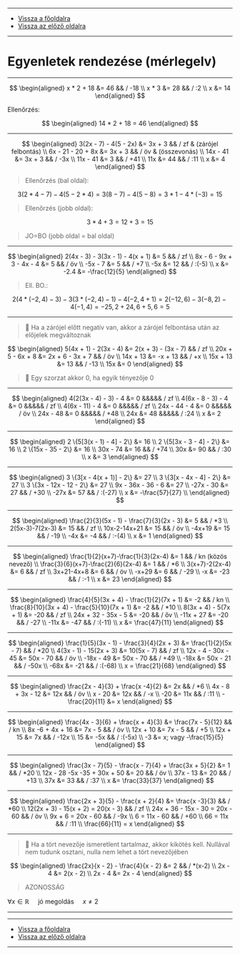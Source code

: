 
---

- [Vissza a főoldalra](../../../../README.md)
- [Vissza az előző oldalra](../matematika.md)

---

# Egyenletek rendezése (mérlegelv)

---

$$
\begin{aligned}
x * 2 + 18 &= 46 && / -18 \\
x * 3 &= 28 && / :2 \\
x &= 14
\end{aligned}
$$

Ellenőrzés:

$$
\begin{aligned}
14 * 2 + 18 = 46
\end{aligned}
$$

---

$$
\begin{aligned}
3(2x - 7) - 4(5 - 2x) &= 3x + 3 && / zf & (zárójel felbontás) \\
6x - 21 - 20 + 8x &= 3x + 3 && / öv & (összevonás) \\
14x - 41 &= 3x + 3 && / -3x \\
11x - 41 &= 3 && / +41 \\
11x &= 44 && / :11 \\
x &= 4
\end{aligned}
$$

> Ellenőrzés (bal oldal):

$$
3(2 * 4 - 7) - 4(5 - 2 * 4) = 3(8 - 7) - 4(5 - 8) = 3 * 1 - 4 * (-3) = 15
$$

> Ellenőrzés (jobb oldal):

$$
3 * 4 + 3 = 12 + 3 = 15
$$

> JO=BO (jobb oldal = bal oldal)

---

$$
\begin{aligned}
2(4x - 3) - 3(3x - 1) - 4(x + 1) &= 5 && / zf \\
8x - 6 - 9x + 3 - 4x - 4 &= 5 && / öv \\
-5x - 7 &= 5 && / +7 \\
-5x &= 12 && / :(-5) \\
x &= -2.4 &= -\frac{12}{5}
\end{aligned}
$$

> Ell. BO.:

$$
2(4 * (-2,4) - 3) - 3(3 * (-2,4) - 1) - 4(-2,4 + 1) = 2(-12,6) - 3(-8,2) - 4(-1,4) = -25,2 + 24,6 + 5,6 = 5
$$

---

> :memo: Ha a zárójel előtt negatív van, akkor a zárójel felbontása után az előjelek megváltoznak

$$
\begin{aligned}
5(4x + 1) - 2(3x - 4) &= 2(x + 3) - (3x - 7) && / zf \\
20x + 5 - 6x + 8 &= 2x + 6 - 3x + 7 && / öv \\
14x + 13 &= -x + 13 && / +x \\
15x + 13 &= 13 && / -13 \\
15x &= 0
\end{aligned}
$$

> :memo: Egy szorzat akkor 0, ha egyik tényezője 0

---

$$
\begin{aligned}
4(2(3x - 4) - 3) - 4 &= 0 &&&&& / zf \\
4(6x - 8 - 3) - 4 &= 0 &&&&& / zf \\
4(6x - 11) - 4 &= 0 &&&&& / zf \\
24x - 44 - 4 &= 0 &&&&& / öv \\
24x - 48 &= 0 &&&&& / +48 \\
24x &= 48 &&&&& / :24 \\
x &= 2
\end{aligned}
$$

---

$$
\begin{aligned}
2 \{5[3(x - 1) - 4] - 2\} &= 16 \\
2 \{5[3x - 3 - 4] - 2\} &= 16 \\
2 \{15x - 35 - 2\} &= 16 \\
30x - 74 &= 16 && / +74 \\
30x &= 90 && / :30 \\
x &= 3
\end{aligned}
$$

---

$$
\begin{aligned}
3 \{3[x - 4(x + 1)] - 2\} &= 27 \\
3 \{3[x - 4x - 4] - 2\} &= 27 \\
3 \{3x - 12x - 12 - 2\} &= 27 \\
9x - 36x - 36 - 6 &= 27 \\
-27x - 30 &= 27 && / +30 \\
-27x &= 57 && / :(-27) \\
x &= -\frac{57}{27} \\
\end{aligned}
$$

---

$$
\begin{aligned}
\frac{2}{3}(5x - 1) - \frac{7}{3}(2x - 3) &= 5 && / *3 \\
2(5x-3)-7(2x-3) &= 15 && / zf \\
10x-2-14x+21 &= 15 && / öv \\
-4x+19 &= 15 && / -19 \\
-4x &= -4 && / :-(4) \\
x &= 1
\end{aligned}
$$

---

$$
\begin{aligned}
\frac{1}{2}(x+7)-\frac{1}{3}(2x-4) &= 1 && / kn (közös nevező) \\
\frac{3}{6}(x+7)-\frac{2}{6}(2x-4) &= 1 && / *6 \\
3(x+7)-2(2x-4) &= 6 && / zf \\
3x+21-4x+8 &= 6 && / öv \\
-x+29 &= 6 && / -29 \\
-x &= -23 && / :-1 \\
x &= 23
\end{aligned}
$$

---

$$
\begin{aligned}
\frac{4}{5}(3x + 4) - \frac{1}{2}(7x + 1) &= -2 && / kn \\
\frac{8}{10}(3x + 4) - \frac{5}{10}(7x + 1) &= -2 && / *10 \\
8(3x + 4) - 5(7x + 1) &= -20 && / zf \\
24x + 32 - 35x - 5 &= -20 && / őv \\
-11x + 27 &= -20 && / -27 \\
-11x &= -47 && / :(-11) \\
x &= \frac{47}{11}
\end{aligned}
$$

---

$$
\begin{aligned}
\frac{1}{5}(3x - 1) - \frac{3}{4}(2x + 3) &= \frac{1}{2}(5x - 7) && / *20 \\
4(3x - 1) - 15(2x + 3) &= 10(5x - 7) && / zf \\
12x - 4 - 30x - 45 &= 50x - 70 && / öv \\
-18x - 49 &= 50x - 70 && / +49 \\
-18x &= 50x - 21 && / -50x \\
-68x &= -21 && / :(-68) \\
x = \frac{21}{68}
\end{aligned}
$$

---

$$
\begin{aligned}
\frac{2x - 4}{3} + \frac{x -4}{2} &= 2x && / *6 \\
4x - 8 + 3x - 12 &= 12x && / öv \\
x - 20 &= 12x && / -x \\
-20 &= 11x && / :11 \\
-\frac{20}{11} &= x
\end{aligned}
$$

---

$$
\begin{aligned}
\frac{4x - 3}{6} + \frac{x + 4}{3} &= \frac{7x - 5}{12} && / kn \\
8x -6 + 4x + 16 &= 7x - 5 && / öv \\
12x + 10 &= 7x - 5 && / +5 \\
12x + 15 &= 7x && / -12x \\
15 &= -5x && / :(-5x) \\
-3 &= x; vagy -\frac{15}{5}
\end{aligned}
$$

---

$$
\begin{aligned}
\frac{3x - 7}{5} - \frac{x - 7}{4} + \frac{3x + 5}{2} &= 1 && / *20 \\
12x - 28 -5x -35 + 30x + 50 &= 20 && / öv \\
37x - 13 &= 20 && / +13 \\
37x &= 33 && / :37 \\
x &= \frac{33}{37}
\end{aligned}
$$

---

$$
\begin{aligned}
\frac{2x + 3}{5} - \frac{x + 2}{4} &= \frac{x -3}{3} && / *60 \\
12(2x + 3) - 15(x + 2) = 20(x - 3) && / zf \\
24x + 36 - 15x - 30 = 20x - 60 && / öv \\
9x + 6 = 20x - 60 && / -9x \\
6 = 11x - 60 && / +60 \\
66 = 11x && / :11 \\
\frac{66}{11} = x
\end{aligned}
$$

---

> :memo: Ha a tört nevezője ismeretlent tartalmaz, akkor kikötés kell. Nullával nem tudunk osztani, nulla nem lehet a tört nevezőjében

$$
\begin{aligned}
\frac{2x}{x - 2} - \frac{4}{x - 2} &= 2 && / *(x-2) \\
2x - 4 &= 2(x - 2) \\
2x - 4 &= 2x - 4
\end{aligned}
$$

> AZONOSSÁG

$\forall x \in \mathbb{R}$ &nbsp;&nbsp;&nbsp; jó megoldás &nbsp;&nbsp;&nbsp; $x \neq 2$

---

<!--
$$
\begin{aligned}
\frac{x - 4}{x + 3} - \frac{x + 2}{x + 3} = 3 &&&&& /*(x+3) \\
x-4
\end{aligned}
$$



> :memo: Törtvonal zárójelet helyettesít

$\frac{x -4}{x + 3} - \frac{x + 2}{x + 3} = 3 && / (x+3)

$x - 4 - x + 2 = 3(x + 3) && / zf

$x - 4 - x + 2 = 3x + 9 && / öv

$- 2 = 3x + 9 && / -9

$2x = 3x + 11$

-->

---

- [Vissza a főoldalra](../../../../README.md)
- [Vissza az előző oldalra](../matematika.md)

---